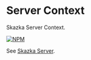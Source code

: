 # Server Context

Skazka Server Context.

[![NPM](https://nodei.co/npm/@skazka/server-context.png)](https://npmjs.org/package/@skazka/server-context)

See [Skazka Server](https://npmjs.org/package/@skazka/server-core).

